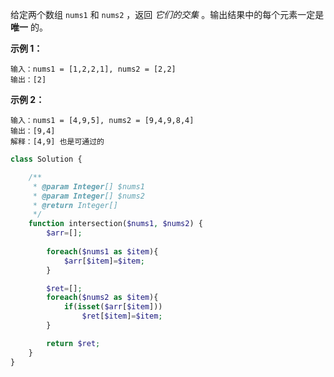 给定两个数组 `nums1` 和 `nums2` ，返回 *它们的交集* 。输出结果中的每个元素一定是 **唯一** 的。

 

**示例 1：**

```
输入：nums1 = [1,2,2,1], nums2 = [2,2]
输出：[2]
```

**示例 2：**

```
输入：nums1 = [4,9,5], nums2 = [9,4,9,8,4]
输出：[9,4]
解释：[4,9] 也是可通过的
```



```php
class Solution {

    /**
     * @param Integer[] $nums1
     * @param Integer[] $nums2
     * @return Integer[]
     */
    function intersection($nums1, $nums2) {
        $arr=[];
        
        foreach($nums1 as $item){
            $arr[$item]=$item;
        }

        $ret=[];
        foreach($nums2 as $item){
            if(isset($arr[$item]))
                $ret[$item]=$item;
        }

        return $ret;
    }
}
```

